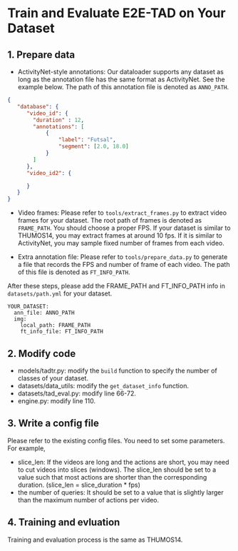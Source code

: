 # Train and Evaluate E2E-TAD on Your Dataset

## 1. Prepare data
- ActivityNet-style annotations:
Our dataloader supports any dataset as long as the annotation file has the same format as ActivityNet. See the example below. The path of this annotation file is denoted as `ANNO_PATH`.

```JSON
{
   "database": {
      "video_id": {
        "duration" : 12,
        "annotations": [
            {
                "label": "Futsal",
                "segment": [2.0, 18.0]
            }
        ]
      },
      "video_id2": {

      }
   }
}

```

- Video frames: Please refer to `tools/extract_frames.py` to extract video frames for your dataset. The root path of frames is denoted as `FRAME_PATH`. You should choose a proper FPS. If your dataset is similar to THUMOS14, you may extract frames at around 10 fps. If it is similar to ActivityNet, you may sample fixed number of frames from each video.

- Extra annotation file: Please refer to `tools/prepare_data.py` to generate a file that records the FPS and number of frame of each video. The path of this file is denoted as `FT_INFO_PATH`.

After these steps, please add the FRAME_PATH and FT_INFO_PATH info in `datasets/path.yml` for your dataset.
```
YOUR_DATASET:
  ann_file: ANNO_PATH
  img:     
    local_path: FRAME_PATH
    ft_info_file: FT_INFO_PATH
```

## 2. Modify code
- models/tadtr.py: modify the `build` function to specify the number of classes of your dataset.
- datasets/data_utils: modify the `get_dataset_info` function.
- datasets/tad_eval.py: modify line 66-72.
- engine.py: modify line 110.

## 3. Write a config file
Please refer to the existing config files.
You need to set some parameters. For example, 
- slice_len: If the videos are long and the actions are short, you may need to cut videos into slices (windows). The slice_len should be set to a value such that most actions are shorter than the corresponding duration. (slice_len = slice_duration * fps)
- the number of queries: It should be set to a value that is slightly larger than the maximum number of actions per video.

## 4. Training and evluation
Training and evaluation process is the same as THUMOS14.

